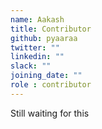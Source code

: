 ```yaml
---
name: Aakash
title: Contributor
github: pyaaraa
twitter: ""
linkedin: ""
slack: ""
joining_date: ""
role : contributor
---
```


Still waiting for this
